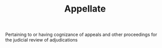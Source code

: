 ---
title: Appellate
letter: A
permalink: "/definitions/bld-appellate.html"
body: Pertaining to or having cognizance of appeals and other proceedings for the
  judicial review of adjudications
published_at: '2018-07-07'
source: Black's Law Dictionary 2nd Ed (1910)
layout: post
---